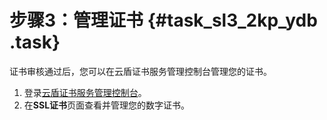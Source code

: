 # 步骤3：管理证书 {#task_sl3_2kp_ydb .task}

证书审核通过后，您可以在云盾证书服务管理控制台管理您的证书。

1.  登录[云盾证书服务管理控制台](https://yundun.console.aliyun.com/?p=cas#/)。 
2.  在**SSL证书**页面查看并管理您的数字证书。 

